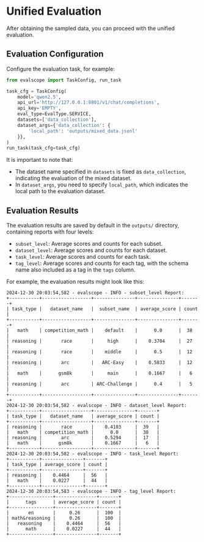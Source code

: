 # Unified Evaluation

After obtaining the sampled data, you can proceed with the unified evaluation.

## Evaluation Configuration

Configure the evaluation task, for example:

```python
from evalscope import TaskConfig, run_task

task_cfg = TaskConfig(
    model='qwen2.5',
    api_url='http://127.0.0.1:8801/v1/chat/completions',
    api_key='EMPTY',
    eval_type=EvalType.SERVICE,
    datasets=['data_collection'],
    dataset_args={'data_collection': {
        'local_path': 'outputs/mixed_data.jsonl'
    }},
)
run_task(task_cfg=task_cfg)
```

It is important to note that:
- The dataset name specified in `datasets` is fixed as `data_collection`, indicating the evaluation of the mixed dataset.
- In `dataset_args`, you need to specify `local_path`, which indicates the local path to the evaluation dataset.

## Evaluation Results

The evaluation results are saved by default in the `outputs/` directory, containing reports with four levels:

- `subset_level`: Average scores and counts for each subset.
- `dataset_level`: Average scores and counts for each dataset.
- `task_level`: Average scores and counts for each task.
- `tag_level`: Average scores and counts for each tag, with the schema name also included as a tag in the `tags` column.

For example, the evaluation results might look like this:

```text
2024-12-30 20:03:54,582 - evalscope - INFO - subset_level Report:
+-----------+------------------+---------------+---------------+-------+
| task_type |   dataset_name   |  subset_name  | average_score | count |
+-----------+------------------+---------------+---------------+-------+
|   math    | competition_math |    default    |      0.0      |  38   |
| reasoning |       race       |     high      |    0.3704     |  27   |
| reasoning |       race       |    middle     |      0.5      |  12   |
| reasoning |       arc        |   ARC-Easy    |    0.5833     |  12   |
|   math    |      gsm8k       |     main      |    0.1667     |   6   |
| reasoning |       arc        | ARC-Challenge |      0.4      |   5   |
+-----------+------------------+---------------+---------------+-------+
2024-12-30 20:03:54,582 - evalscope - INFO - dataset_level Report:
+-----------+------------------+---------------+-------+
| task_type |   dataset_name   | average_score | count |
+-----------+------------------+---------------+-------+
| reasoning |       race       |    0.4103     |  39   |
|   math    | competition_math |      0.0      |  38   |
| reasoning |       arc        |    0.5294     |  17   |
|   math    |      gsm8k       |    0.1667     |   6   |
+-----------+------------------+---------------+-------+
2024-12-30 20:03:54,582 - evalscope - INFO - task_level Report:
+-----------+---------------+-------+
| task_type | average_score | count |
+-----------+---------------+-------+
| reasoning |    0.4464     |  56   |
|   math    |    0.0227     |  44   |
+-----------+---------------+-------+
2024-12-30 20:03:54,583 - evalscope - INFO - tag_level Report:
+----------------+---------------+-------+
|      tags      | average_score | count |
+----------------+---------------+-------+
|       en       |     0.26      |  100  |
| math&reasoning |     0.26      |  100  |
|   reasoning    |    0.4464     |  56   |
|      math      |    0.0227     |  44   |
+----------------+---------------+-------+
```